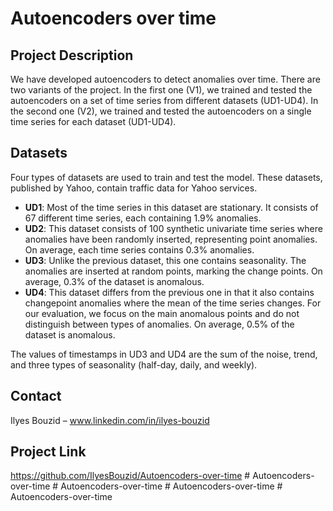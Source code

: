 # Autoencoders over time

## Project Description

We have developed autoencoders to detect anomalies over time. There are two variants of the project. In the first one (V1), we trained and tested the autoencoders on a set of time series from different datasets (UD1-UD4). In the second one (V2), we trained and tested the autoencoders on a single time series for each dataset (UD1-UD4).

## Datasets

Four types of datasets are used to train and test the model. These datasets, published by Yahoo, contain traffic data for Yahoo services.

- **UD1**: Most of the time series in this dataset are stationary. It consists of 67 different time series, each containing 1.9% anomalies.
- **UD2**: This dataset consists of 100 synthetic univariate time series where anomalies have been randomly inserted, representing point anomalies. On average, each time series contains 0.3% anomalies.
- **UD3**: Unlike the previous dataset, this one contains seasonality. The anomalies are inserted at random points, marking the change points. On average, 0.3% of the dataset is anomalous.
- **UD4**: This dataset differs from the previous one in that it also contains changepoint anomalies where the mean of the time series changes. For our evaluation, we focus on the main anomalous points and do not distinguish between types of anomalies. On average, 0.5% of the dataset is anomalous.

The values of timestamps in UD3 and UD4 are the sum of the noise, trend, and three types of seasonality (half-day, daily, and weekly).

## Contact

Ilyes Bouzid – www.linkedin.com/in/ilyes-bouzid 

## Project Link

https://github.com/IlyesBouzid/Autoencoders-over-time
#   A u t o e n c o d e r s - o v e r - t i m e 
 
 #   A u t o e n c o d e r s - o v e r - t i m e 
 
 #   A u t o e n c o d e r s - o v e r - t i m e 
 
 #   A u t o e n c o d e r s - o v e r - t i m e 
 
 
